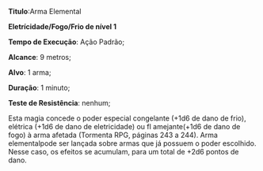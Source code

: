 **Titulo**:Arma Elemental

**Eletrícidade/Fogo/Frio de nível 1**

**Tempo de Execução**: Ação Padrão;

**Alcance**: 9 metros;

**Alvo**: 1 arma;

**Duração**: 1 minuto;

**Teste de Resistência**:  nenhum;

Esta magia concede o poder especial 
congelante (+1d6 de dano de frio), elétrica
(+1d6 de dano de eletricidade) ou fl amejante(+1d6 de dano de fogo) à arma afetada (Tormenta RPG, páginas 243 a 244). 
Arma elementalpode ser lançada sobre 
armas que já possuem o poder escolhido. 
Nesse caso, os efeitos se acumulam, para 
um total de +2d6 pontos de dano.
